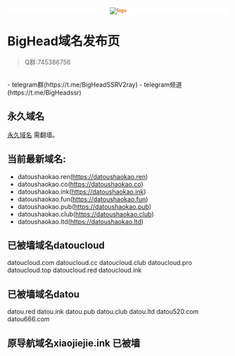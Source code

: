 <p style="font-family: &quot;Microsoft YaHei&quot;; font-size: medium; white-space: normal; background-color: rgb(255, 255, 255); text-align: center;">
    <strong><span style="color: rgb(227, 108, 9); font-family: 微软雅黑, &quot;Microsoft YaHei&quot;; font-size: 12px;"><img src="https://datou.ink/assets/images/home_logo.svg" alt="logo"/></span></strong><br/>
</p>
<h1>BigHead域名发布页</h1>

> Q群:745386756

<br/>
- telegram群(https://t.me/BigHeadSSRV2ray)
- telegram频道(https://t.me/BigHeadssr)

## 永久域名

[永久域名](https://datoussr.com) 需翻墙。

## 当前最新域名:

- datoushaokao.ren(https://datoushaokao.ren)
- datoushaokao.co(https://datoushaokao.co) 
- datoushaokao.ink(https://datoushaokao.ink) 
- datoushaokao.fun(https://datoushaokao.fun) 
- datoushaokao.pub(https://datoushaokao.pub) 
- datoushaokao.club(https://datoushaokao.club) 
- datoushaokao.ltd(https://datoushaokao.ltd)
## 已被墙域名datoucloud
datoucloud.com
datoucloud.cc
datoucloud.club
datoucloud.pro
datoucloud.top
datoucloud.red
datoucloud.ink
## 已被墙域名datou
datou.red
datou.ink
datou.pub
datou.club
datou.ltd
datou520.com
datou666.com


## 原导航域名xiaojiejie.ink 已被墙


